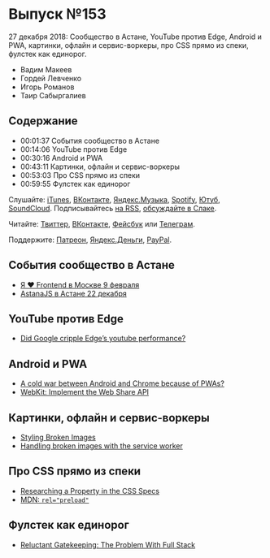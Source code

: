 # Выпуск №153

27 декабря 2018: Сообщество в Астане, YouTube против Edge, Android и PWA, картинки, офлайн и сервис-воркеры, про CSS прямо из спеки, фулстек как единорог.

- Вадим Макеев
- Гордей Левченко
- Игорь Романов
- Таир Сабыргалиев

## Содержание

- 00:01:37 События сообщество в Астане
- 00:14:06 YouTube против Edge
- 00:30:16 Android и PWA
- 00:43:11 Картинки, офлайн и сервис-воркеры
- 00:53:03 Про CSS прямо из спеки
- 00:59:55 Фулстек как единорог

Слушайте: [iTunes](https://itunes.apple.com/podcast/id1080500016), [ВКонтакте](https://vk.com/podcasts-32017543), [Яндекс.Музыка](https://music.yandex.ru/album/6245956), [Spotify](https://open.spotify.com/show/3rzAcADjpBpXt73L0epTjV), [Ютуб](https://www.youtube.com/playlist?list=PLMBnwIwFEFHcwuevhsNXkFTcadeX5R1Go), [SoundCloud](https://soundcloud.com/web-standards). Подписывайтесь [на RSS](https://web-standards.ru/podcast/feed/), [обсуждайте в Слаке](http://slack.web-standards.ru/).

Читайте: [Твиттер](https://twitter.com/webstandards_ru), [ВКонтакте](https://vk.com/webstandards_ru), [Фейсбук](https://www.facebook.com/webstandardsru) или [Телеграм](https://t.me/webstandards_ru).

Поддержите: [Патреон](https://www.patreon.com/webstandards_ru), [Яндекс.Деньги](https://money.yandex.ru/to/41001119329753), [PayPal](https://www.paypal.me/pepelsbey).

## События сообщество в Астане

- [Я ❤ Frontend в Москве 9 февраля](https://yandex.ru/promo/yandex4developers/yalovefrontend)
- [AstanaJS в Астане 22 декабря](https://astanajs.timepad.ru/event/870701/)

## YouTube против Edge

- [Did Google cripple Edge’s youtube performance?](https://medium.com/p/ce5169d3e5f4)

## Android и PWA

- [A cold war between Android and Chrome because of PWAs?](https://medium.com/p/e50a7471056c)
- [WebKit: Implement the Web Share API](https://bugs.webkit.org/show_bug.cgi?id=171100)

## Картинки, офлайн и сервис-воркеры

- [Styling Broken Images](https://bitsofco.de/styling-broken-images/)
- [Handling broken images with the service worker](https://bitsofco.de/handling-broken-images-with-service-worker/)

## Про CSS прямо из спеки

- [Researching a Property in the CSS Specs](https://24ways.org/2018/researching-a-property-in-the-css-specifications/)
- [MDN: `rel="preload"`](https://developer.mozilla.org/en-US/docs/Web/HTML/Preloading_content)

## Фулстек как единорог

- [Reluctant Gatekeeping: The Problem With Full Stack](http://www.heydonworks.com/article/reluctant-gatekeeping-the-problem-with-full-stack)
